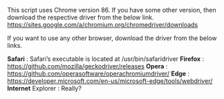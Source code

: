 This script uses Chrome version 86. If you have some other version, then download the respective driver from the below link.
https://sites.google.com/a/chromium.org/chromedriver/downloads

If you want to use any other browser, download the driver from the below links.

**Safari** : Safari’s executable is located at /usr/bin/safaridriver
**Firefox** : https://github.com/mozilla/geckodriver/releases
**Opera** : https://github.com/operasoftware/operachromiumdriver/
**Edge** : https://developer.microsoft.com/en-us/microsoft-edge/tools/webdriver/
**Internet** Explorer : Really?